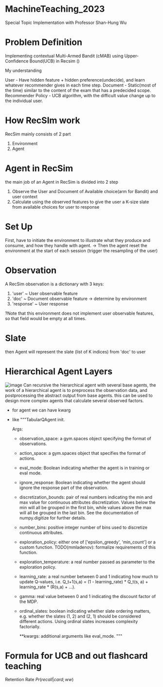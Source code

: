 # MachineTeaching_2023
Special Topic Implementation with Professor Shan-Hung Wu

# Problem Definition
Implementing contextual Multi-Armed Bandit (cMAB) using Upper-Confidence Bound(UCB) in Recsim ()

My understanding

User - Have hidden feature + hidden preference(undecide), and learn whatever recommender gives in each time step.
Document - Static(most of the time) similar to the content of the exam that has a predecided scope.
Recommender Policy - UCB algorithm, with the difficult value change up to the individual user.



# How RecSIm work

RecSim mainly consists of 2 part
1. Environment
2. Agent

# Agent in RecSim

the main job of an Agent in RecSim is divided into 2 step
1. Observe the User and Document of Available choice(arm for Bandit) and user context
2. Calculate using the observed features to give the user a K-size slate from available choices for user to response

# Set Up
First, have to initiate the environment to illustrate what they produce and consume, and how they handle with agent.
-> Then the agent reset the environment at the start of each session (trigger the resampling of the user) 

# Observation
  A RecSim observation is a dictionary with 3 keys:
  1. 'user' ~ User observable feature
  2. 'doc' ~ Document observable feature -> determine by environment
  3. 'response' ~ User response

  ?Note that this environment does not implement user observable features, so that field would be empty at all times.

# Slate
  then Agent will represent the slate (list of K indices) from 'doc' to user

# Hierarchical Agent Layers

![image](https://github.com/Sounegi/MachineTeaching_2023/assets/67320090/29fe2188-ee1b-4d3d-9127-8890a513e5e7)
Can recursive the hierarchical agent with several base agents, the work of a hierarchical agent is to preprocess the observation data, and postprocessing the abstract output from base agents.
this can be used to design more complex agents that calculate several observed factors.

* for agent we can have kwarg
* like
   """TabularQAgent init.

    Args:
  - observation_space: a gym.spaces object specifying the format of observations.
  - action_space: a gym.spaces object that specifies the format of actions.
  - eval_mode: Boolean indicating whether the agent is in training or eval mode.
  - ignore_response: Boolean indicating whether the agent should ignore the response part of the observation.
  - discretization_bounds: pair of real numbers indicating the min and max value for continuous attributes discretization. Values below the min will all be grouped in the first bin, while values above the max will all be grouped in the last bin. See the documentation of numpy.digitize for further details.
  -  number_bins: positive integer number of bins used to discretize continuous attributes.
  -  exploration_policy: either one of ['epsilon_greedy', 'min_count'] or a custom function. TODO(mmladenov): formalize requirements of this function.
  -  exploration_temperature: a real number passed as parameter to the exploration policy.
  -  learning_rate: a real number between 0 and 1 indicating how much to update Q-values, i.e. Q_t+1(s,a) = (1 - learning_rate) * Q_t(s, a) + learning_rate * (R(s,a) + ...).
  -  gamma: real value between 0 and 1 indicating the discount factor of the MDP.
  -  ordinal_slates: boolean indicating whether slate ordering matters, e.g. whether the slates (1, 2) and (2, 1) should be considered different actions. Using ordinal slates increases complexity factorially.


      **kwargs: additional arguments like eval_mode.
    """
# Formula for UCB and out flashcard teaching
Retention Rate $Pr(recall| card; ww)$
